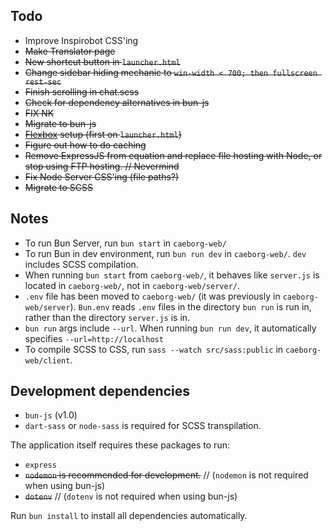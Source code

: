 ## Todo
* Improve Inspirobot CSS'ing
* ~~Make Translator page~~
* ~~New shortcut button in `launcher.html`~~
* ~~Change sidebar hiding mechanic to `win-width < 700; then fullscreen rest-sec`~~
* ~~Finish scrolling in chat.scss~~
* ~~Check for dependency alternatives in bun-js~~
* ~~FIX NK~~
* ~~Migrate to bun-js~~
* ~~[Flexbox](https://www.youtube.com/watch?v=fYq5PXgSsbE) setup (first on `launcher.html`)~~
* ~~Figure out how to do caching~~
* ~~Remove ExpressJS from equation and replace file hosting with Node, or stop using FTP hosting. // Nevermind~~
* ~~Fix Node Server CSS'ing (file paths?)~~
* ~~Migrate to SCSS~~

## Notes
* To run Bun Server, run `bun start` in `caeborg-web/`
* To run Bun in dev environment, run `bun run dev` in `caeborg-web/`. `dev` includes SCSS compilation.
* When running `bun start` from `caeborg-web/`, it behaves like `server.js` is located in `caeborg-web/`, not in `caeborg-web/server/`.
* `.env` file has been moved to `caeborg-web/` (it was previously in `caeborg-web/server`). `Bun.env` reads `.env` files in the directory `bun run` is run in, rather than the directory `server.js` is in.
* `bun run` args include `--url`. When running `bun run dev`, it automatically specifies `--url=http://localhost`
* To compile SCSS to CSS, run `sass --watch src/sass:public` in `caeborg-web/client`.

## Development dependencies
* `bun-js` (v1.0)
* `dart-sass` or `node-sass` is required for SCSS transpilation.

The application itself requires these packages to run:
* `express`
* ~~`nodemon` is recommended for development.~~ // (`nodemon` is not required when using bun-js)
* ~~`dotenv`~~ // (`dotenv` is not required when using bun-js)

Run `bun install` to install all dependencies automatically.
